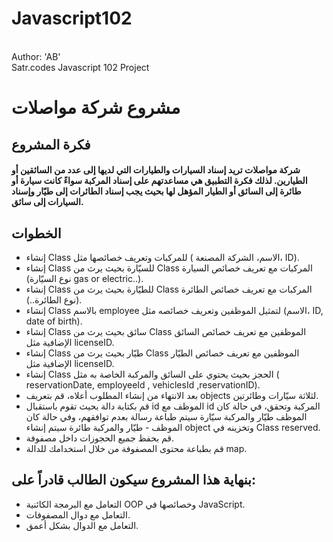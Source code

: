 # Javascript102 
<br> Author: 'AB'
<br> Satr.codes Javascript 102 Project


# مشروع شركة مواصلات
## فكرة المشروع
#### شركة مواصلات تريد إسناد السيارات والطيارات التي لديها إلى عدد من السائقين أو الطيارين. لذلك فكرة التطبيق هي مساعدتهم على إسناد المركبة سواءً كانت سيارة أو طائرة إلى السائق أو الطيار المؤهل لها بحيث يجب إسناد الطائرات إلى طيّار وإسناد السيارات إلى سائق.

## الخطوات
- إنشاء Class للمركبات وتعريف خصائصها مثل ( الاسم، الشركة المصنعة، ID).
- إنشاء Class للسيّارة بحيث يرث من Class المركبات مع تعريف خصائص السيارة (نوع السيّارة gas or electric..).
- إنشاء Class للطيّارة بحيث يرث من Class المركبات مع تعريف خصائص الطائرة (نوع الطائرة..).
- إنشاء Class بالاسم employee لتمثيل الموظفين وتعريف خصائصه مثل (الاسم، ID, date of birth).
- إنشاء Class سائق بحيث يرث من Class الموظفين مع تعريف خصائص السائق الإضافية مثل licenseID.
- إنشاء Class طيّار بحيث يرث من Class الموظفين مع تعريف خصائص الطيّار الإضافية مثل licenseID.
- إنشاء Class الحجز بحيث يحتوي على السائق والمركبة الخاصة به مثل ( reservationDate, employeeId , vehiclesId ,reservationID).
- بعد الانتهاء من إنشاء المطلوب أعلاه، قم بتعريف objects لثلاثة سيّارات وطائرتين.
- قم بكتابة دالة بحيث تقوم باستقبال id الموظف مع id المركبة وتحقق، في حالة كان الموظف طيّار والمركبة سيّارة سيتم طباعة رسالة بعدم توافقهم، وفي حالة كان الموظف  - طيّار والمركبة طائرة سيتم إنشاء object وتخزينه في Class reserved.
- قم بحفظ جميع الحجوزات داخل مصفوفة.
- قم بطباعة محتوى المصفوفة من خلال استخدامك للدالة map.
## بنهاية هذا المشروع سيكون الطالب قادراً على:
- التعامل مع البرمجة الكائنية OOP وخصائصها في JavaScript.
- التعامل مع دوال المصفوفات.
- التعامل مع الدوال بشكل أعمق.

